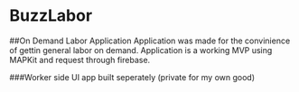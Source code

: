 # BuzzLabor
##On Demand Labor Application
Application was made for the convinience of gettin general labor on demand. Application is a working MVP using MAPKit and request through firebase.

###Worker side UI app built seperately (private for my own good)
